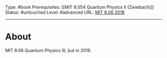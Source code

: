 Type: #book
Prerequisites: [[MIT 8.054 Quantum Physics II (Zwiebach)]]
Status: #untouched 
Level: #advanced 
URL: [MIT 8.06 2018](https://www.youtube.com/playlist?list=PLUl4u3cNGP60Zcz8LnCDFI8RPqRhJbb4L)

----
# About

MIT 8.06 Quantum Physics III, but in 2018.
